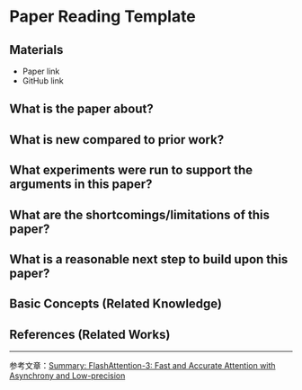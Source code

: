# Paper Reading Template

## Materials

- Paper link
- GitHub link

## What is the paper about?

## What is new compared to prior work?

## What experiments were run to support the arguments in this paper?

## What are the shortcomings/limitations of this paper?

## What is a reasonable next step to build upon this paper?

## Basic Concepts (Related Knowledge)

## References (Related Works)

---

参考文章：[Summary: FlashAttention-3: Fast and Accurate Attention with Asynchrony and Low-precision](https://wentao.site/flash_attention_v3_summary/)
